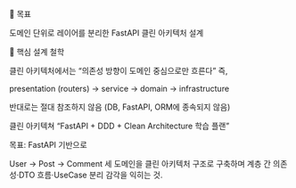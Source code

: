 🧭 목표

도메인 단위로 레이어를 분리한 FastAPI 클린 아키텍처 설계

🧩 핵심 설계 철학

클린 아키텍처에서는 “의존성 방향이 도메인 중심으로만 흐른다”
즉,

presentation (routers) → service → domain → infrastructure

반대로는 절대 참조하지 않음 (DB, FastAPI, ORM에 종속되지 않음)

클린 아키텍쳐
“FastAPI + DDD + Clean Architecture 학습 플랜”

목표:
FastAPI 기반으로

User → Post → Comment
세 도메인을 클린 아키텍처 구조로 구축하며
계층 간 의존성·DTO 흐름·UseCase 분리 감각을 익히는 것.